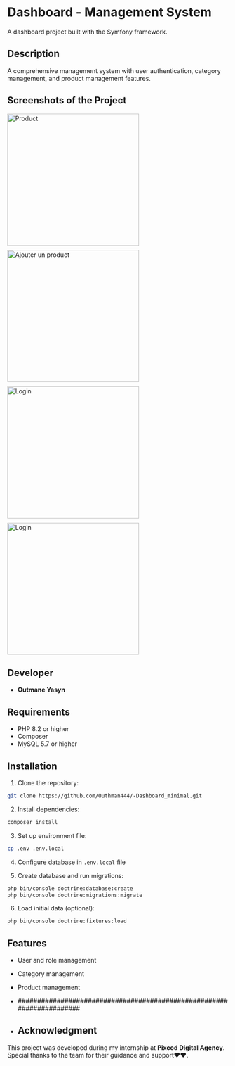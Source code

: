 # Dashboard - Management System

A dashboard project built with the Symfony framework.

## Description
A comprehensive management system with user authentication, category management, and product management features.


## Screenshots of the Project

<div style="display: flex; flex-wrap: wrap; gap: 10px;">

  <img src="https://github.com/user-attachments/assets/f2dccdab-da87-487e-a36c-3c01ceec4bb2" alt="Product" width="300" />
  
  <img src="https://github.com/user-attachments/assets/38ed5888-9c79-4656-9b85-f5b09d29fb58" alt="Ajouter un product" width="300" />
  <img src="https://github.com/user-attachments/assets/4fc7083a-603d-46d2-9c86-2a240d99fb28" alt="Login" width="300" />
  <img src="https://github.com/user-attachments/assets/38210d26-7475-44fd-bdfb-bb7991459f2a" alt="Login" width="300" />
    
    



</div>


## Developer
- **Outmane Yasyn**


## Requirements

- PHP 8.2 or higher
- Composer
- MySQL 5.7 or higher

## Installation

1. Clone the repository:
```bash
git clone https://github.com/Outhman444/-Dashboard_minimal.git
```

2. Install dependencies:
```bash
composer install
```

3. Set up environment file:
```bash
cp .env .env.local
```

4. Configure database in `.env.local` file

5. Create database and run migrations:
```bash
php bin/console doctrine:database:create
php bin/console doctrine:migrations:migrate
```

6. Load initial data (optional):
```bash
php bin/console doctrine:fixtures:load
```

## Features

- User and role management
- Category management
- Product management


- ######################################################################

- ## Acknowledgment

This project was developed during my internship at **Pixcod Digital Agency**.  
Special thanks to the team for their guidance and support❤❤.

